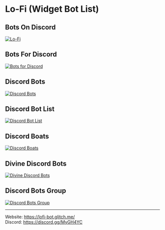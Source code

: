 # Lo-Fi (Widget Bot List)

## Bots On Discord
[![Lo-Fi](https://bots.ondiscord.xyz/bots/521995463369687040/embed?theme=dark&showGuilds=true)](https://bots.ondiscord.xyz/bots/521995463369687040)

## Bots For Discord
[![Bots for Discord](https://botsfordiscord.com/api/bot/521995463369687040/widget)](https://botsfordiscord.com/bots/521995463369687040)

## Discord Bots
[![Discord Bots](https://discordbots.org/api/widget/521995463369687040.svg)](https://discordbots.org/bot/521995463369687040)

## Discord Bot List
[![Discord Bot List](https://discordbotlist.com/bots/521995463369687040/widget)](https://discordbotlist.com/bots/521995463369687040)

## Discord Boats
[![Discord Boats](https://discord.boats/api/widget/521995463369687040)](https://discord.boats/bot/521995463369687040)

## Divine Discord Bots
[![Divine Discord Bots](https://divinediscordbots.com/api/widget/521995463369687040.svg)](https://divinediscordbots.com/bots/521995463369687040)

## Discord Bots Group
[![Discord Bots Group](https://discordbots.group/api/bot/521995463369687040/widget)](https://discordbots.group/bot/521995463369687040)

---

Website: https://lofi-bot.glitch.me/ <br>
Discord: https://discord.gg/MyGH4YC
